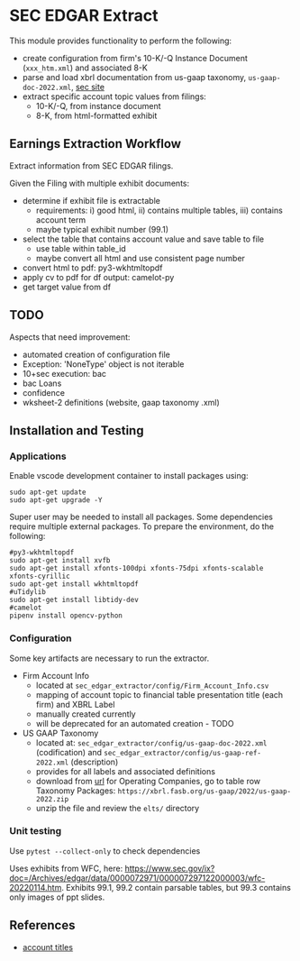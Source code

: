 # SEC EDGAR Extract

This module provides functionality to perform the following:

* create configuration from firm's 10-K/-Q Instance Document (`xxx_htm.xml`) and associated 8-K
* parse and load xbrl documentation from us-gaap taxonomy, `us-gaap-doc-2022.xml`, [sec site](https://www.sec.gov/info/edgar/edgartaxonomies.shtml)
* extract specific account topic values from filings:
  - 10-K/-Q, from instance document
  - 8-K, from html-formatted exhibit


## Earnings Extraction Workflow

Extract information from SEC EDGAR filings.

Given the Filing with multiple exhibit documents:

* determine if exhibit file is extractable
  - requirements: i) good html, ii) contains multiple tables, iii) contains account term
  - maybe typical exhibit number (99.1)
* select the table that contains account value and save table to file
  - use table within table_id
  - maybe convert all html and use consistent page number
* convert html to pdf: py3-wkhtmltopdf
* apply cv to pdf for df output: camelot-py
* get target value from df


## TODO

Aspects that need improvement:

* automated creation of configuration file
* Exception: 'NoneType' object is not iterable
* 10+sec execution: bac
* bac Loans
* confidence
* wksheet-2 definitions (website, gaap taxonomy .xml)


## Installation and Testing

### Applications

Enable vscode development container to install packages using:

```
sudo apt-get update
sudo apt-get upgrade -Y
```

Super user may be needed to install all packages.  Some dependencies require multiple external packages.  To prepare the environment, do the following:

```
#py3-wkhtmltopdf
sudo apt-get install xvfb
sudo apt-get install xfonts-100dpi xfonts-75dpi xfonts-scalable xfonts-cyrillic
sudo apt-get install wkhtmltopdf
#uTidylib
sudo apt-get install libtidy-dev
#camelot
pipenv install opencv-python
```


### Configuration

Some key artifacts are necessary to run the extractor.

* Firm Account Info
  - located at `sec_edgar_extractor/config/Firm_Account_Info.csv`
  - mapping of account topic to financial table presentation title (each firm) and XBRL Label
  - manually created currently
  - will be deprecated for an automated creation - TODO
* US GAAP Taxonomy
  - located at: `sec_edgar_extractor/config/us-gaap-doc-2022.xml` (codification) and `sec_edgar_extractor/config/us-gaap-ref-2022.xml` (description)
  - provides for all labels and associated definitions
  - download from [url](https://www.sec.gov/info/edgar/edgartaxonomies.shtml) for Operating Companies, go to table row Taxonomy Packages: `https://xbrl.fasb.org/us-gaap/2022/us-gaap-2022.zip`
  - unzip the file and review the `elts/` directory



### Unit testing

Use `pytest --collect-only` to check dependencies

Uses exhibits from WFC, here: https://www.sec.gov/ix?doc=/Archives/edgar/data/0000072971/000007297122000003/wfc-20220114.htm.  Exhibits 99.1, 99.2 contain parsable tables, but 99.3 contains only images of ppt slides.




## References

* [account titles](https://www.nasdaq.com/articles/list-account-titles-accounting-2015-09-17)